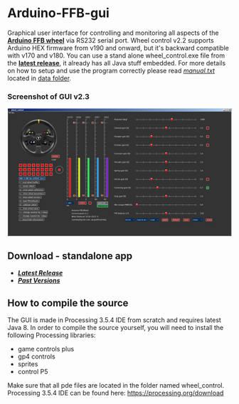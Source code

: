 # Arduino-FFB-gui

Graphical user interface for controlling and monitoring all aspects of the **[Arduino FFB wheel](https://github.com/ranenbg/Arduino-FFB-wheel)** via RS232 serial port. Wheel control v2.2 supports Arduino HEX firmware from v190 and onward, but it's backward compatible with v170 and v180. You can use a stand alone wheel_control.exe file from the **[latest release](https://github.com/ranenbg/Arduino-FFB-gui/releases/latest)**, it already has all Java stuff embedded. For more details on how to setup and use the program correctly please read *[manual.txt](./data/manual.txt)* located in [data folder](./data).

### Screenshot of GUI v2.3
![plot](./data/Wheel_control_v2_3.png)

## Download - standalone app
+ ***[Latest Release](https://github.com/ranenbg/Arduino-FFB-gui/releases/latest)***
+ ***[Past Versions](https://github.com/ranenbg/Arduino-FFB-gui/releases)***

## How to compile the source

The GUI is made in Processing 3.5.4 IDE from scratch and requires latest Java 8. In order to compile the source yourself, you will need to install the following Processing libraries:

- game controls plus
- gp4 controls
- sprites
- control P5

Make sure that all pde files are located in the folder named wheel_control. Processing 3.5.4 IDE can be found here: <https://processing.org/download>
